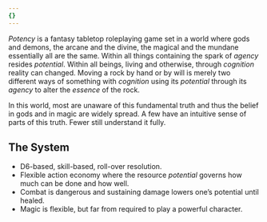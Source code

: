 ```yaml
---
{}
---
```

   
_Potency_ is a fantasy tabletop roleplaying game set in a world where gods and demons, the arcane and the divine, the magical and the mundane essentially all are the same. Within all things containing the spark of _agency_ resides _potential_. Within all beings, living and otherwise, through _cognition_ reality can changed. Moving a rock by hand or by will is merely two different ways of something with _cognition_ using its _potential_ through its _agency_ to alter the _essence_ of the rock.   
   
In this world, most are unaware of this fundamental truth and thus the belief in gods and in magic are widely spread. A few have an intuitive sense of parts of this truth. Fewer still understand it fully.   
   
## The System   
   
* D6-based, skill-based, roll-over resolution.   
* Flexible action economy where the resource _potential_ governs how much can be done and how well.   
* Combat is dangerous and sustaining damage lowers one’s potential until healed.   
* Magic is flexible, but far from required to play a powerful character.